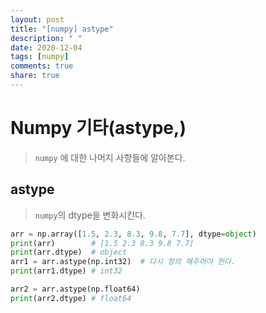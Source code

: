 ```yaml
---
layout: post
title: "[numpy] astype"
description: " "
date: 2020-12-04
tags: [numpy]
comments: true
share: true
---
```


# Numpy 기타(astype,)

>  `numpy` 에 대한 나머지 사항들에 알아본다.



## astype

> `numpy`의 dtype을 변화시킨다.

```python
arr = np.array([1.5, 2.3, 8.3, 9.8, 7.7], dtype=object)
print(arr)        # [1.5 2.3 8.3 9.8 7.7]
print(arr.dtype)  # object
arr1 = arr.astype(np.int32)  # 다시 정의 해주어야 한다.
print(arr1.dtype) # int32

arr2 = arr.astype(np.float64)
print(arr2.dtype) # float64
```


